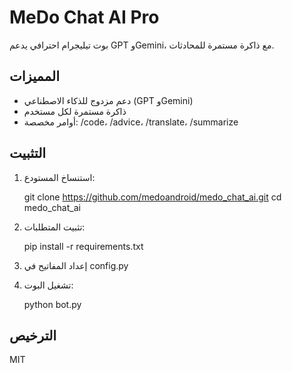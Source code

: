 # MeDo Chat AI Pro

بوت تيليجرام احترافي يدعم GPT وGemini، مع ذاكرة مستمرة للمحادثات.

## المميزات
- دعم مزدوج للذكاء الاصطناعي (GPT وGemini)
- ذاكرة مستمرة لكل مستخدم
- أوامر مخصصة: /code، /advice، /translate، /summarize

## التثبيت

1. استنساخ المستودع:

   git clone https://github.com/medoandroid/medo_chat_ai.git
   cd medo_chat_ai

2. تثبيت المتطلبات:

   pip install -r requirements.txt

3. إعداد المفاتيح في config.py

4. تشغيل البوت:

   python bot.py

## الترخيص
MIT
